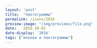 ```yaml
---
layout: 'post'
title:  "пиктограммы"
permalink: /icons/2016
preview-image: "/img/previews/file.png"
date:   2016-10-01
date-display: '2016'
tags: ["иконки и пиктограммы"] 
---
```

